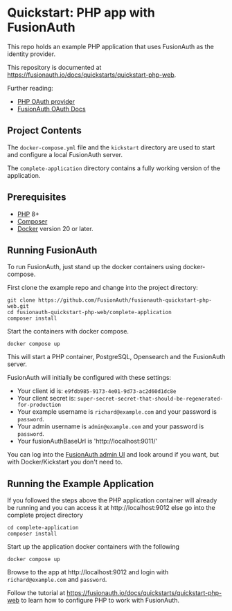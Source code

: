 # Quickstart: PHP app with FusionAuth

This repo holds an example PHP application that uses FusionAuth as the identity provider.

This repository is documented at https://fusionauth.io/docs/quickstarts/quickstart-php-web.

Further reading:
- [PHP OAuth provider](https://github.com/jerryhopper/oauth2-fusionauth)
- [FusionAuth OAuth Docs](https://fusionauth.io/docs/v1/tech/oauth/endpoints)

## Project Contents

The `docker-compose.yml` file and the `kickstart` directory are used to start and configure a local FusionAuth server.

The `complete-application` directory contains a fully working version of the application.

## Prerequisites

- [PHP](https://www.php.net/downloads.php) 8+
- [Composer](https://getcomposer.org/)
- [Docker](https://www.docker.com) version 20 or later.

## Running FusionAuth

To run FusionAuth, just stand up the docker containers using docker-compose. 

First clone the example repo and change into the project directory:

```shell
git clone https://github.com/FusionAuth/fusionauth-quickstart-php-web.git
cd fusionauth-quickstart-php-web/complete-application
composer install
```

Start the containers with docker compose.

```shell
docker compose up
```

This will start a PHP container, PostgreSQL, Opensearch and the FusionAuth server.

FusionAuth will initially be configured with these settings:

* Your client id is: `e9fdb985-9173-4e01-9d73-ac2d60d1dc8e`
* Your client secret is: `super-secret-secret-that-should-be-regenerated-for-production`
* Your example username is `richard@example.com` and your password is `password`.
* Your admin username is `admin@example.com` and your password is `password`.
* Your fusionAuthBaseUrl is 'http://localhost:9011/'

You can log into the [FusionAuth admin UI](http://localhost:9011/admin) and look around if you want, but with Docker/Kickstart you don't need to.

## Running the Example Application

If you followed the steps above the PHP application container will already be running and you can access it at http://localhost:9012 else go into the complete project directory

```shell
cd complete-application
composer install
```

Start up the application docker containers with the following

```shell
docker compose up
```

Browse to the app at http://localhost:9012 and login with `richard@example.com` and `password`.

Follow the tutorial at https://fusionauth.io/docs/quickstarts/quickstart-php-web to learn how to configure PHP to work with FusionAuth.
